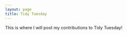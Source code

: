 ```yaml
---
layout: page
title: Tidy Tuesday
---
```


This is where I will post my contributions to Tidy Tuesday!

